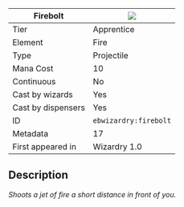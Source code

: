 | Firebolt |![](https://github.com/Electroblob77/Wizardry/blob/1.12.2/src/main/resources/assets/ebwizardry/textures/spells/ebwizardry:firebolt.png)|
|---|---|
| Tier | Apprentice |
| Element | Fire |
| Type | Projectile |
| Mana Cost | 10 |
| Continuous | No |
| Cast by wizards | Yes |
| Cast by dispensers | Yes |
| ID | `ebwizardry:firebolt` |
| Metadata | 17 |
| First appeared in | Wizardry 1.0 |
## Description
_Shoots a jet of fire a short distance in front of you._